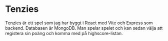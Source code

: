 # Tenzies

Tenzies är ett spel som jag har byggt i React med Vite och Express som backend. Databasen är MongoDB. Man spelar spelet och kan sedan välja att registera sin poäng och komma med på highscore-listan.
